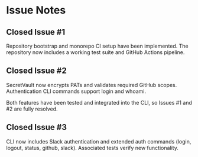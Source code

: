 # Issue Notes

## Closed Issue #1
Repository bootstrap and monorepo CI setup have been implemented. The repository now includes a working test suite and GitHub Actions pipeline.

## Closed Issue #2
SecretVault now encrypts PATs and validates required GitHub scopes. Authentication CLI commands support login and whoami.

Both features have been tested and integrated into the CLI, so Issues #1 and #2 are fully resolved.

## Closed Issue #3
CLI now includes Slack authentication and extended auth commands (login, logout, status, github, slack). Associated tests verify new functionality.
